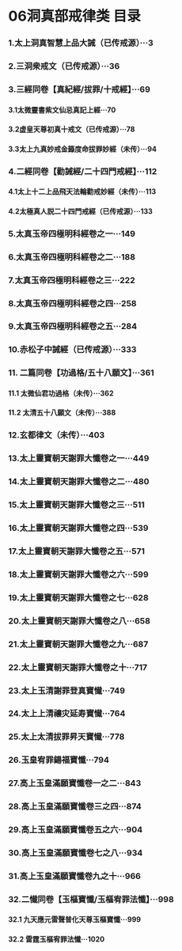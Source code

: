 # 06洞真部戒律类 目录
 
### 1.太上洞真智慧上品大誡（已传戒源）···3

### 2.三洞衆戒文（已传戒源）···36

### 3.三經同卷【真紀經/拔罪/十戒經】···69

#### 3.1太微靈書紫文仙忌真記上經···70
#### 3.2虚皇天尊初真十戒文（已传戒源）···78
#### 3.3太上九真妙戒金籙度命拔罪妙經（未传）···94

### 4.二經同卷【勸誡經/二十四門戒經】···112
#### 4.1太上十二上品飛天法輪勸戒妙經（未传）···113
#### 4.2太極真人説二十四門戒經（已传戒源）···133

### 5.太真玉帝四極明科經卷之一···149
### 6.太真玉帝四極明科經卷之二···188
### 7.太真玉帝四極明科經卷之三···222
### 8.太真玉帝四極明科經卷之四···258
### 9.太真玉帝四極明科經卷之五···284

### 10.赤松子中誡經（已传戒源）···333

### 11. 二篇同卷【功過格/五十八願文】···361
#### 11.1 太微仙君功過格（未传）···362
#### 11.2 太清五十八願文（未传）···388

### 12.玄都律文（未传）···403

### 13.太上靈寶朝天謝罪大懺卷之一···449
### 14.太上靈寶朝天謝罪大懺卷之二···480
### 15.太上靈寶朝天謝罪大懺卷之三···511
### 16.太上靈寶朝天謝罪大懺卷之四···539
### 17.太上靈寶朝天謝罪大懺卷之五···571
### 18.太上靈寶朝天謝罪大懺卷之六···599
### 19.太上靈寶朝天謝罪大懺卷之七···628
### 20.太上靈寶朝天謝罪大懺卷之八···658
### 21.太上靈寶朝天謝罪大懺卷之九···687
### 22.太上靈寶朝天謝罪大懺卷之十···717

### 23.太上玉清謝罪登真寶懴···749
### 24.太上上清禳灾延寿寶懴···764
### 25.太上太清拔罪昇天寶懴···778
### 26.玉皇宥罪鍚福寶懺···794

### 27.高上玉皇滿願寶懺卷一之二···843
### 28.高上玉皇滿願寶懺卷三之四···874
### 29.高上玉皇滿願寶懺卷五之六···904
### 30.高上玉皇滿願寶懺卷七之八···934
### 31.高上玉皇滿願寶懺卷九之十···966

### 32.二懴同卷【玉樞寶懺/玉樞宥罪法懺】···998
#### 32.1 九天應元雷聲普化天尊玉樞寶懺···999
#### 32.2 雷霆玉樞宥罪法懴···1020


